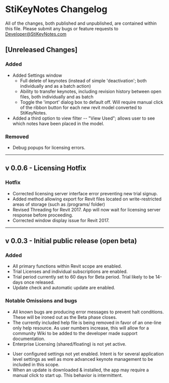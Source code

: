 # StiKeyNotes Changelog
All of the changes, both published and unpublished, are contained within this file. 
Please submit any bugs or feature requests to [Developer@StiKeyNotes.com](Developer@StiKeyNotes.com)

## [Unreleased Changes]
### Added
- Added Settings window
  - Full delete of keynotes (instead of simple 'deactivation'; both individually and as a batch action)
  - Ability to transfer keynotes, including revision history between open files, both individually and as batch
  - Toggle the 'import' dialog box to default off. Will require manual click of the ribbon button for each new revit model converted to StiKeyNotes.
- Added a third option to view filter -- "View Used"; allows user to see which notes have been placed in the model.
  
### Removed
- Debug popups for licensing errors.

---

## v 0.0.6 - Licensing Hotfix
### Hotfix
- Corrected licensing server interface error preventing new trial signup.
- Added method allowing export for Revit files located on write-restricted areas of storage (such as /programs/ folder)
- Revised Threading for Revit 2017. App will now wait for licensing server response before proceeding.
- Corrected window display issue for Revit 2017.

---

## v 0.0.3 - Initial public release (open beta)
### Added
- All primary functions within Revit scope are enabled.
- Trial Licenses and individual subscriptions are enabled. 
- Trial period currently set to 60 days for Beta period. Trial likely to be 14-days once released.
- Update check and automatic update are enabled.

### Notable Omissions and bugs
* All known bugs are producing error messages to prevent halt conditions. These will be ironed out as the Beta phase closes.
* The currently included help file is being removed in favor of an one-line only help resource. As user numbers increase, this will allow for a community Wiki to be added to the developer made support documentation.
* Enterprise Licensing (shared/floating) is not yet active.
- User configured settings not yet enabled. Intent is for several application level settings as well as more advanced keynote management to be included in this scope.
- When an update is downloaded & installed, the app may require a manual click to start up. This behavior is intermittent.

